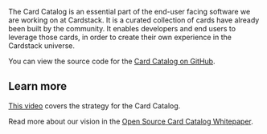 The Card Catalog is an essential part of the end-user facing software we are working on at Cardstack. It is a curated collection of cards have already been built by the community. It enables developers and end users to leverage those cards, in order to create their own experience in the Cardstack universe.

You can view the source code for the [Card Catalog on GitHub](https://github.com/cardstack/card-catalog).

## Learn more

[This video](https://medium.com/cardstack/building-the-card-catalog-bf034445d05e) covers the strategy for the Card Catalog.

Read more about our vision in the [Open Source Card Catalog Whitepaper](https://cardstack.com/whitepaper/architecture/open-source-card-catalog/).
